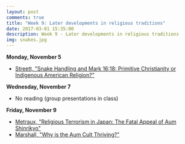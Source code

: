 ```yaml
---
layout: post
comments: true
title: "Week 9: Later developments in religious traditions"
date: 2017-03-01 15:35:00
description: Week 9 - Later developments in religious traditions
img: snakes.jpg
---
```


**Monday, November 5**
- [Streett, "Snake Handling and Mark 16:18: Primitive Christianity or Indigenous American Religion?"](https://www.dropbox.com/s/mvazccqgu0qm3ws/Streett_SnakeHandling.pdf?dl=0)

**Wednesday, November 7**
- No reading (group presentations in class)

**Friday, November 9**
- [Metraux, "Religious Terrorism in Japan: The Fatal Appeal of Aum Shinrikyo"](http://www.jstor.org.proxy.lawrence.edu:2048/stable/pdf/2645835.pdf)
- [Marshall, "Why is the Aum Cult Thriving?"](https://www.theguardian.com/theguardian/1999/jul/15/features11.g2)